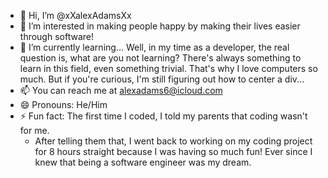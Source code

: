 - 👋 Hi, I’m @xXalexAdamsXx
- 👀 I’m interested in making people happy by making their lives easier through software!
- 🌱 I’m currently learning... Well, in my time as a developer, the real question is, what are you not learning? There's always something to learn in this field, even something trivial. That's why I love computers so much. But if you're curious, I'm still figuring out how to center a div...
- 📫 You can reach me at alexadams6@icloud.com
- 😄 Pronouns: He/Him
- ⚡ Fun fact: The first time I coded, I told my parents that coding wasn't for me.
  - After telling them that, I went back to working on my coding project for 8 hours straight because I was having so much fun! Ever since I knew that being a software engineer was my dream.
